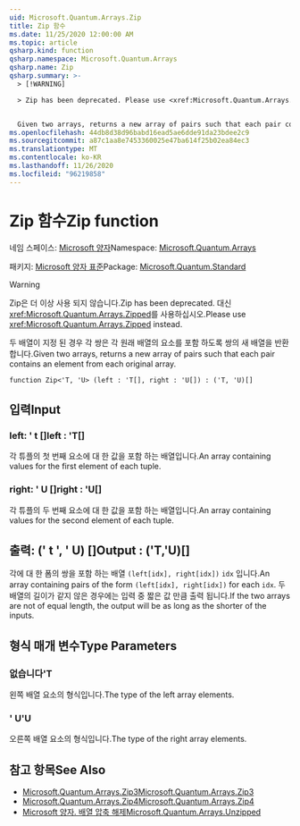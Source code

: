 ```yaml
---
uid: Microsoft.Quantum.Arrays.Zip
title: Zip 함수
ms.date: 11/25/2020 12:00:00 AM
ms.topic: article
qsharp.kind: function
qsharp.namespace: Microsoft.Quantum.Arrays
qsharp.name: Zip
qsharp.summary: >-
  > [!WARNING]

  > Zip has been deprecated. Please use <xref:Microsoft.Quantum.Arrays.Zipped> instead.


  Given two arrays, returns a new array of pairs such that each pair contains an element from each original array.
ms.openlocfilehash: 44db8d38d96babd16ead5ae6dde91da23bdee2c9
ms.sourcegitcommit: a87c1aa8e7453360025e47ba614f25b02ea84ec3
ms.translationtype: MT
ms.contentlocale: ko-KR
ms.lasthandoff: 11/26/2020
ms.locfileid: "96219858"
---
```

# <a name="zip-function"></a><span data-ttu-id="35e6c-102">Zip 함수</span><span class="sxs-lookup"><span data-stu-id="35e6c-102">Zip function</span></span>

<span data-ttu-id="35e6c-103">네임 스페이스: [Microsoft 양자](xref:Microsoft.Quantum.Arrays)</span><span class="sxs-lookup"><span data-stu-id="35e6c-103">Namespace: [Microsoft.Quantum.Arrays](xref:Microsoft.Quantum.Arrays)</span></span>

<span data-ttu-id="35e6c-104">패키지: [Microsoft 양자 표준](https://nuget.org/packages/Microsoft.Quantum.Standard)</span><span class="sxs-lookup"><span data-stu-id="35e6c-104">Package: [Microsoft.Quantum.Standard](https://nuget.org/packages/Microsoft.Quantum.Standard)</span></span>


> [!WARNING]
> <span data-ttu-id="35e6c-105">Zip은 더 이상 사용 되지 않습니다.</span><span class="sxs-lookup"><span data-stu-id="35e6c-105">Zip has been deprecated.</span></span> <span data-ttu-id="35e6c-106">대신 <xref:Microsoft.Quantum.Arrays.Zipped>를 사용하십시오.</span><span class="sxs-lookup"><span data-stu-id="35e6c-106">Please use <xref:Microsoft.Quantum.Arrays.Zipped> instead.</span></span>

<span data-ttu-id="35e6c-107">두 배열이 지정 된 경우 각 쌍은 각 원래 배열의 요소를 포함 하도록 쌍의 새 배열을 반환 합니다.</span><span class="sxs-lookup"><span data-stu-id="35e6c-107">Given two arrays, returns a new array of pairs such that each pair contains an element from each original array.</span></span>

```qsharp
function Zip<'T, 'U> (left : 'T[], right : 'U[]) : ('T, 'U)[]
```


## <a name="input"></a><span data-ttu-id="35e6c-108">입력</span><span class="sxs-lookup"><span data-stu-id="35e6c-108">Input</span></span>

### <a name="left--t"></a><span data-ttu-id="35e6c-109">left: ' t []</span><span class="sxs-lookup"><span data-stu-id="35e6c-109">left : 'T[]</span></span>

<span data-ttu-id="35e6c-110">각 튜플의 첫 번째 요소에 대 한 값을 포함 하는 배열입니다.</span><span class="sxs-lookup"><span data-stu-id="35e6c-110">An array containing values for the first element of each tuple.</span></span>


### <a name="right--u"></a><span data-ttu-id="35e6c-111">right: ' U []</span><span class="sxs-lookup"><span data-stu-id="35e6c-111">right : 'U[]</span></span>

<span data-ttu-id="35e6c-112">각 튜플의 두 번째 요소에 대 한 값을 포함 하는 배열입니다.</span><span class="sxs-lookup"><span data-stu-id="35e6c-112">An array containing values for the second element of each tuple.</span></span>



## <a name="output--tu"></a><span data-ttu-id="35e6c-113">출력: (' t ', ' U) []</span><span class="sxs-lookup"><span data-stu-id="35e6c-113">Output : ('T,'U)[]</span></span>

<span data-ttu-id="35e6c-114">각에 대 한 폼의 쌍을 포함 하는 배열 `(left[idx], right[idx])` `idx` 입니다.</span><span class="sxs-lookup"><span data-stu-id="35e6c-114">An array containing pairs of the form `(left[idx], right[idx])` for each `idx`.</span></span> <span data-ttu-id="35e6c-115">두 배열의 길이가 같지 않은 경우에는 입력 중 짧은 값 만큼 출력 됩니다.</span><span class="sxs-lookup"><span data-stu-id="35e6c-115">If the two arrays are not of equal length, the output will be as long as the shorter of the inputs.</span></span>

## <a name="type-parameters"></a><span data-ttu-id="35e6c-116">형식 매개 변수</span><span class="sxs-lookup"><span data-stu-id="35e6c-116">Type Parameters</span></span>

### <a name="t"></a><span data-ttu-id="35e6c-117">없습니다</span><span class="sxs-lookup"><span data-stu-id="35e6c-117">'T</span></span>

<span data-ttu-id="35e6c-118">왼쪽 배열 요소의 형식입니다.</span><span class="sxs-lookup"><span data-stu-id="35e6c-118">The type of the left array elements.</span></span>
### <a name="u"></a><span data-ttu-id="35e6c-119">' U</span><span class="sxs-lookup"><span data-stu-id="35e6c-119">'U</span></span>

<span data-ttu-id="35e6c-120">오른쪽 배열 요소의 형식입니다.</span><span class="sxs-lookup"><span data-stu-id="35e6c-120">The type of the right array elements.</span></span>

## <a name="see-also"></a><span data-ttu-id="35e6c-121">참고 항목</span><span class="sxs-lookup"><span data-stu-id="35e6c-121">See Also</span></span>

- [<span data-ttu-id="35e6c-122">Microsoft.Quantum.Arrays.Zip3</span><span class="sxs-lookup"><span data-stu-id="35e6c-122">Microsoft.Quantum.Arrays.Zip3</span></span>](xref:Microsoft.Quantum.Arrays.Zip3)
- [<span data-ttu-id="35e6c-123">Microsoft.Quantum.Arrays.Zip4</span><span class="sxs-lookup"><span data-stu-id="35e6c-123">Microsoft.Quantum.Arrays.Zip4</span></span>](xref:Microsoft.Quantum.Arrays.Zip4)
- [<span data-ttu-id="35e6c-124">Microsoft 양자. 배열 압축 해제</span><span class="sxs-lookup"><span data-stu-id="35e6c-124">Microsoft.Quantum.Arrays.Unzipped</span></span>](xref:Microsoft.Quantum.Arrays.Unzipped)
